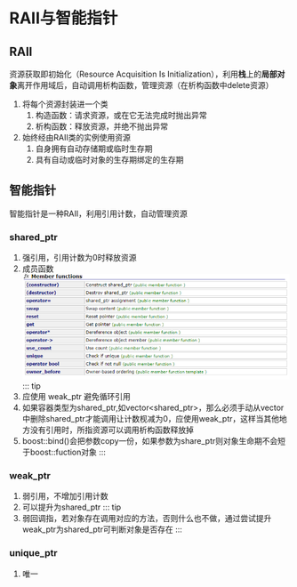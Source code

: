 # RAII与智能指针

## RAII

资源获取即初始化（Resource Acquisition Is Initialization），利用**栈**上的**局部对象**离开作用域后，自动调用析构函数，管理资源（在析构函数中delete资源）

1. 将每个资源封装进一个类
   1. 构造函数：请求资源，或在它无法完成时抛出异常
   2. 析构函数：释放资源，并绝不抛出异常
2. 始终经由RAII类的实例使用资源
   1. 自身拥有自动存储期或临时生存期
   2. 具有自动或临时对象的生存期绑定的生存期

## 智能指针

智能指针是一种RAII，利用引用计数，自动管理资源

### shared_ptr

1. 强引用，引用计数为0时释放资源
2. 成员函数
   ![shared_ptr function](./imgs/sharedptrfunc.jpg)
::: tip
3. 应使用 weak_ptr 避免循环引用
4. 如果容器类型为shared_ptr,如vector<shared_ptr>，那么必须手动从vector中删除shared_ptr才能调用让计数枧减为0，应使用weak_ptr，这样当其他地方没有引用时，所指资源可以调用析构函数释放掉
5. boost::bind()会把参数copy一份，如果参数为share_ptr则对象生命期不会短于boost::fuction对象
:::

### weak_ptr

1. 弱引用，不增加引用计数
2. 可以提升为shared_ptr
::: tip
3. 弱回调指，若对象存在调用对应的方法，否则什么也不做，通过尝试提升weak_ptr为shared_ptr可判断对象是否存在
:::

### unique_ptr

1. 唯一
